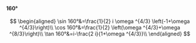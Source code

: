 #### 160°

$$
\begin{aligned}
\sin 160°&=\frac{1}{2} i \omega ^{4/3} \left(-1+\omega ^{4/3}\right)\\
\cos 160°&=\frac{1}{2} \left(\omega ^{4/3}+\omega ^{8/3}\right)\\
\tan 160°&=i-\frac{2 i}{1+\omega ^{4/3}}\\
\end{aligned}
$$

